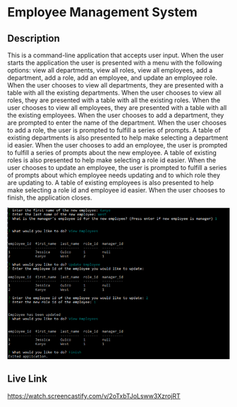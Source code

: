 # Employee Management System

## Description

This is a command-line application that accepts user input. 
When the user starts the application the user is presented with a menu with the following options: view all departments, view all roles, view all employees, add a department, add a role, add an employee, and update an employee role.
When the user chooses to view all departments, they are presented with a table with all the existing departments.
When the user chooses to view all roles, they are presented with a table with all the existing roles.
When the user chooses to view all employees, they are presented with a table with all the existing employees.
When the user chooses to add a department, they are prompted to enter the name of the department.
When the user chooses to add a role, the user is prompted to fulfill a series of prompts. A table of existing departments is also presented to help make selecting a department id easier.
When the user chooses to add an employee, the user is prompted to fulfill a series of prompts about the new employee. A table of existing roles is also presented to help make selecting a role id easier.
When the user chooses to update an employee, the user is prompted to fulfill a series of prompts about which employee needs updating and to which role they are updating to. A table of existing employees is also presented to help make selecting a role id and employee id easier.
When the user chooses to finish, the application closes.

![Command-line-example](./assets/commandlineexample.png)

## Live Link
https://watch.screencastify.com/v/2oTxbTJoLsww3XzrojRT